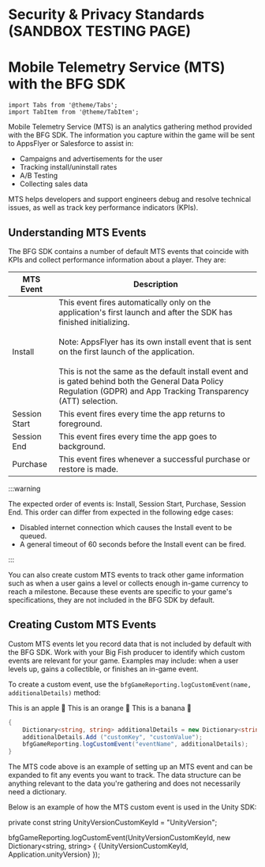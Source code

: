 # Security & Privacy Standards (SANDBOX TESTING PAGE)

# Mobile Telemetry Service (MTS) with the BFG SDK

```mdx-code-block
import Tabs from '@theme/Tabs';
import TabItem from '@theme/TabItem';
```

Mobile Telemetry Service (MTS) is an analytics gathering method provided with the BFG SDK. The information you capture within the game will be sent to AppsFlyer or Salesforce to assist in:

- Campaigns and advertisements for the user
- Tracking install/uninstall rates
- A/B Testing
- Collecting sales data

MTS helps developers and support engineers debug and resolve technical issues, as well as track key performance indicators (KPIs).

## Understanding MTS Events

The BFG SDK contains a number of default MTS events that coincide with KPIs and collect performance information about a player. They are:


| **MTS Event** | **Description**                                                                                                                                                                                                                                                                                                                                                                                  |
|---------------|----------------------------------------------------------------------------------------------------------------------------------------------------------------------------------------------------------------------------------------------------------------------------------------------------------------------------------------------------------------------------------------------------------|
| Install       | This event fires automatically only on the application's first launch and after the SDK has finished initializing.<br><br>Note: AppsFlyer has its own install event that is sent on the first launch of the application. <br /><br />This is not the same as the default install event and is gated behind both the General Data Policy Regulation (GDPR) and App Tracking Transparency (ATT) selection. |
| Session Start | This event fires every time the app returns to foreground.                                                                                                                                                                                                                                                                                                                                               |
| Session End   | This event fires every time the app goes to background.                                                                                                                                                                                                                                                                                                                                                  |
| Purchase      | This event fires whenever a successful purchase or restore is made.                                                                                                                                                                                                                                                                                                                                      |
:::warning

The expected order of events is: Install, Session Start, Purchase, Session End. This order can differ from expected in the following edge cases:

- Disabled internet connection which causes the Install event to be queued.
- A general timeout of 60 seconds before the Install event can be fired.

:::

You can also create custom MTS events to track other game information such as when a user gains a level or collects enough in-game currency to reach a milestone. Because these events are specific to your game's specifications, they are not included in the BFG SDK by default.

## Creating Custom MTS Events 

Custom MTS events let you record data that is not included by default with the BFG SDK. Work with your Big Fish producer to identify which custom events are relevant for your game. Examples may include: when a user levels up, gains a collectible, or finishes an in-game event.  

To create a custom event, use the ``bfgGameReporting.logCustomEvent(name, additionalDetails)`` method:

<Tabs>
  <TabItem value="unity" label="Unity" default>
    This is an apple 🍎
  </TabItem>
  <TabItem value="android" label="Native Android">
    This is an orange 🍊
  </TabItem>
  <TabItem value="ios" label="Native iOS">
    This is a banana 🍌
  </TabItem>
</Tabs>

```csharp
{
    Dictionary<string, string> additionalDetails = new Dictionary<string, string> ();
    additionalDetails.Add ("customKey", "customValue");
    bfgGameReporting.logCustomEvent("eventName", additionalDetails);
}
```

The MTS code above is an example of setting up an MTS event and can be expanded to fit any events you want to track. The data structure can be anything relevant to the data you're gathering and does not necessarily need a dictionary. 

Below is an example of how the MTS custom event is used in the Unity SDK:

private const string UnityVersionCustomKeyId = "UnityVersion";

bfgGameReporting.logCustomEvent(UnityVersionCustomKeyId, 
  new Dictionary<string, string> { 
    {UnityVersionCustomKeyId, Application.unityVersion}
  });
 
